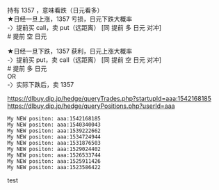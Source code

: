 持有 1357 ，意味看跌（日元看多）  
★日经一旦上涨，1357 亏损，日元下跌大概率  
-〉提前买 call，卖 put（远距离） [同 提前 多 日元 对冲]  
 \# 提前 空 日元  

★日经一旦下跌，1357 获利，日元上涨大概率  
-〉提前买 put，卖 call（远距离） [同 提前 空 日元 对冲]  
 \# 提前 多 日元  
OR  
-〉实际下跌后，卖 1357

https://dlbuy.dip.jp/hedge/queryTrades.php?startupId=aaa:1542168185  
https://dlbuy.dip.jp/hedge/queryPositions.php?userId=aaa

```
My NEW positon: aaa:1542168185
My NEW positon: aaa:1540340043
My NEW positon: aaa:1539222662
My NEW positon: aaa:1534724944
My NEW positon: aaa:1531876503
My NEW positon: aaa:1529024402
My NEW positon: aaa:1526533744
My NEW positon: aaa:1525911426
My NEW positon: aaa:1523586422
```
test
